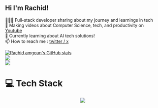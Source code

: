 ## Hi I'm Rachid!

👩🏻‍💻 Full-stack developer sharing about my journey and learnings in tech</br>
🎨 Making videos about Computer Science, tech, and productivity on [Youtube](https://www.youtube.com/@amgounstudio)</br>
🔭 Currently learning about AI tech solutions!</br>
📫 How to reach me : [twitter / x](https://x.com/amgounstudio)

[![Rachid amgoun's GitHub stats](https://github-readme-stats.vercel.app/api?username=amgoun&count_private=true&show_icons=true&theme=radical&hide_rank=false)](https://github.com/amgoun/github-readme-stats)<br/>
![](https://github-readme-streak-stats.herokuapp.com/?user=amgoun&theme=radical&hide_border=false)<br/>
![](https://github-readme-stats.vercel.app/api/top-langs/?username=amgoun&theme=radical&hide_border=false&include_all_commits=false&count_private=false&layout=compact)

# 💻 Tech Stack
<p align="center">
  <a href="https://skillicons.dev">
    <img src="https://skillicons.dev/icons?i=git,nextjs,react,angular,graphql,apollo,docker,bun,express,postgres,mongodb,supabase,ts,js,html,css,figma" />
  </a>
</p>
